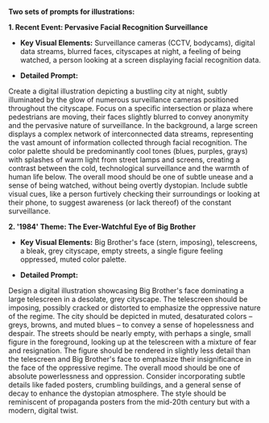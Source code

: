 **Two sets of prompts for illustrations:**

**1. Recent Event: Pervasive Facial Recognition Surveillance**

* **Key Visual Elements:** Surveillance cameras (CCTV, bodycams), digital data streams, blurred faces, cityscapes at night, a feeling of being watched, a person looking at a screen displaying facial recognition data.

* **Detailed Prompt:**

Create a digital illustration depicting a bustling city at night, subtly illuminated by the glow of numerous surveillance cameras positioned throughout the cityscape.  Focus on a specific intersection or plaza where pedestrians are moving, their faces slightly blurred to convey anonymity and the pervasive nature of surveillance.  In the background, a large screen displays a complex network of interconnected data streams, representing the vast amount of information collected through facial recognition.  The color palette should be predominantly cool tones (blues, purples, grays) with splashes of warm light from street lamps and screens, creating a contrast between the cold, technological surveillance and the warmth of human life below.  The overall mood should be one of subtle unease and a sense of being watched, without being overtly dystopian.  Include subtle visual cues, like a person furtively checking their surroundings or looking at their phone, to suggest awareness (or lack thereof) of the constant surveillance.


**2.  '1984' Theme: The Ever-Watchful Eye of Big Brother**

* **Key Visual Elements:** Big Brother's face (stern, imposing), telescreens, a bleak, grey cityscape, empty streets, a single figure feeling oppressed, muted color palette.

* **Detailed Prompt:**

Design a digital illustration showcasing Big Brother's face dominating a large telescreen in a desolate, grey cityscape. The telescreen should be imposing, possibly cracked or distorted to emphasize the oppressive nature of the regime.  The city should be depicted in muted, desaturated colors – greys, browns, and muted blues – to convey a sense of hopelessness and despair. The streets should be nearly empty, with perhaps a single, small figure in the foreground, looking up at the telescreen with a mixture of fear and resignation. The figure should be rendered in slightly less detail than the telescreen and Big Brother's face to emphasize their insignificance in the face of the oppressive regime.  The overall mood should be one of absolute powerlessness and oppression.  Consider incorporating subtle details like faded posters, crumbling buildings, and a general sense of decay to enhance the dystopian atmosphere.  The style should be reminiscent of propaganda posters from the mid-20th century but with a modern, digital twist.
